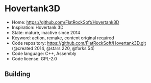 # Hovertank3D

- Home: https://github.com/FlatRockSoft/Hovertank3D
- Inspiration: Hovertank 3D
- State: mature, inactive since 2014
- Keyword: action, remake, content original required
- Code repository: https://github.com/FlatRockSoft/Hovertank3D.git (@created 2014, @stars 220, @forks 54)
- Code language: C++, Assembly
- Code license: GPL-2.0

## Building
